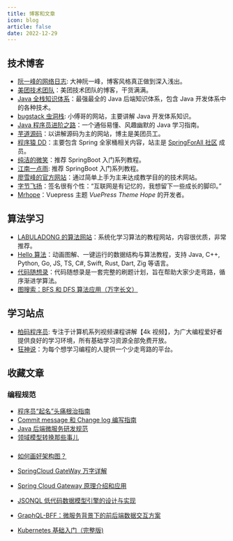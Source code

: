 ```yaml
---
title: 博客和文章
icon: blog
article: false
date: 2022-12-29
---
```


## 技术博客

- [阮一峰的网络日志](http://www.ruanyifeng.com/blog/archives.html): 大神阮一峰，博客风格真正做到深入浅出。
- [美团技术团队](https://tech.meituan.com/)：美团技术团队的博客，干货满满。
- [Java 全栈知识体系](https://pdai.tech/)：最强最全的 Java 后端知识体系，包含 Java 开发体系中的各种技术。
- [bugstack 虫洞栈](https://bugstack.cn/): 小傅哥的网站，主要讲解 Java 开发体系知识。
- [Java 程序员进阶之路](https://tobebetterjavaer.com)：一个通俗易懂、风趣幽默的 Java 学习指南。
- [芋道源码](https://www.iocoder.cn/)：以讲解源码为主的网站，博主是美团员工。
- [程序猿 DD](https://blog.didispace.com/spring-boot-learning-2x/)：主要包含 Spring 全家桶相关内容，站主是 [SpringForAll 社区](http://spring4all.com/) 成员。
- [纯洁的微笑](http://www.ityouknow.com/)：推荐 SpringBoot 入门系列教程。
- [江南一点雨](https://www.javaboy.org/springboot/): 推荐 SpringBoot 入门系列教程。
- [廖雪峰的官方网站](https://www.liaoxuefeng.com/)：通过简单上手为主来达成教学目的的技术网站。
- [字节飞扬](https://bytesfly.github.io/blog/#/README)：签名很有个性：“互联网是有记忆的，我想留下一些成长的脚印。”
- [Mrhope](https://mrhope.site/)：Vuepress 主题 *VuePress Theme Hope* 的开发者。

## 算法学习

- [LABULADONG 的算法网站](https://labuladong.github.io/algo/)：系统化学习算法的教程网站，内容很优质，非常推荐。
- [Hello 算法](https://www.hello-algo.com/)：动画图解、一键运行的数据结构与算法教程，支持 Java, C++, Python, Go, JS, TS, C#, Swift, Rust, Dart, Zig 等语言。
- [代码随想录](https://www.programmercarl.com/)：代码随想录是一套完整的刷题计划，旨在帮助大家少走弯路，循序渐进学算法。
- [图搜索：BFS 和 DFS 算法应用（万字长文）](https://zhuanlan.zhihu.com/p/554518834)

## 学习站点

- [柏码程序员](https://itbaima.net/#/document): 专注于计算机系列视频课程讲解【4k 视频】，为广大编程爱好者提供良好的学习环境，所有基础学习资源全部免费开放。
- [狂神说](https://www.kuangstudy.com/)：为每个想学习编程的人提供一个少走弯路的平台。

## 收藏文章

### 编程规范

- [程序员“起名”头痛根治指南](https://mp.weixin.qq.com/s/loaaKlE44P4VxMgLY3f2hw)
- [Commit message 和 Change log 编写指南](https://www.ruanyifeng.com/blog/2016/01/commit_message_change_log.html?tdsourcetag=s_pctim_aiomsg)
- [Java 后端微服务研发规范](https://www.jianshu.com/p/994797a84c5c)
- [领域模型转换那些事儿](https://www.imooc.com/article/293314)

###  

- [如何画好架构图？](https://www.cnblogs.com/xiang--liu/p/10504808.html)

- [SpringCloud GateWay 万字详解](https://www.cnblogs.com/mingyueyy/p/16366360.html)
- [Spring Cloud Gateway 原理介绍和应用](https://blog.fintopia.tech/60e27b0e2078082a378ec5ed/)
- [JSONQL 低代码数据模型引擎的设计与实现](https://www.infoq.cn/article/QQYdqK3yjzxrb8TbvgVC)
- [GraphQL-BFF：微服务背景下的前后端数据交互方案](https://cloud.tencent.com/developer/article/1477870)


- [Kubernetes 基础入门（完整版)](https://www.cnblogs.com/starsray/p/16434558.html)